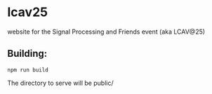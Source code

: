 # lcav25
website for the Signal Processing and Friends event (aka LCAV@25)

## Building:

```
npm run build
```
The directory to serve will be public/
